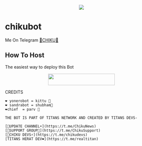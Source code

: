 <p align="center">
  <img src="https://telegra.ph/file/0e1e31bbf2098144f9679.jpg">
</p>

# chikubot
Me On Telegram [🍁CHIKU🍁](https://t.me/MissChiku_Bot)

## How To Host
The easiest way to deploy this Bot
<p align="center"><a href="https://heroku.com/deploy?template=https://github.com/titanscoder/TITANS-CHIKU"> <img src="https://img.shields.io/badge/Deploy%20To%20Heroku-YELLOW?style=for-the-badge&logo=heroku" width="220" height="38.45"/></a></p>
 
CREDITS
```
❤️ yonerobot = kittu 🌹
❤️ sandrabot = shubham🌹
❤️chief  = parv 🌹

THE BOT IS PART OF TITANS NETWORK AND CREATED BY TITANS DEVS-

[💐UPDATE CHANNEL☀️](https://t.me/ChikuNews)
[💐SUPPORT GROUP🤍](https://t.me/ChikuSupport)
[🌹CHIKU DEVS⚡️](https://t.me/chikudevs)
[TITANS HERAT DEV❤️](https://t.me/realtitan)
 
```
